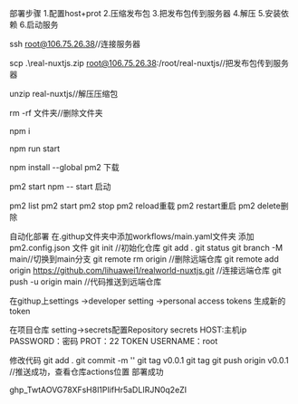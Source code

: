 部署步骤
1.配置host+prot
2.压缩发布包
3.把发布包传到服务器
4.解压
5.安装依赖
6.启动服务

ssh root@106.75.26.38//连接服务器

scp .\real-nuxtjs.zip root@106.75.26.38:/root/real-nuxtjs//把发布包传到服务器

unzip real-nuxtjs//解压压缩包

rm -rf 文件夹//删除文件夹

npm i

npm run start







npm install --global pm2 下载

pm2 start npm -- start  启动

pm2 list
pm2 start
pm2 stop
pm2 reload重载
pm2 restart重启
pm2 delete删除





自动化部署
在.githup文件夹中添加workflows/main.yaml文件夹
添加pm2.config.json 文件
git init //初始化仓库
git add .
git status
git branch -M main//切换到main分支
git remote rm origin //删除远端仓库
git remote add origin https://github.com/lihuawei1/realworld-nuxtjs.git  //连接远端仓库
git push -u origin main //代码推送到远端仓库

在githup上settings ->developer setting ->personal access tokens 生成新的token

在项目仓库 setting->secrets配置Repository secrets  HOST:主机ip  PASSWORD：密码  PROT：22 TOKEN  USERNAME：root

修改代码
git add .
git commit -m ''
git tag v0.0.1
git tag
git push origin v0.0.1
//推送成功，查看仓库actions位置
部署成功



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